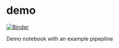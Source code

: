 # demo
[![Binder](https://mybinder.org/badge_logo.svg)](https://mybinder.org/v2/gh/rrsg2020/demo/master?filepath=demo.ipynb)

Demo notebook with an example pipepline
